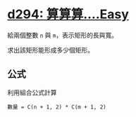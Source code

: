 # [d294: 算算算....Easy](https://zerojudge.tw/ShowProblem?problemid=d294)

給兩個整數 `n` 與 `m`，表示矩形的長與寬。

求出該矩形能形成多少個矩形。

## 公式

利用組合公式計算

`數量 = C(n + 1, 2) * C(m + 1, 2)`
